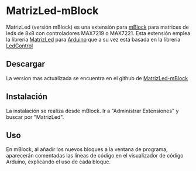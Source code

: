 # MatrizLed-mBlock
MatrizLed (versión mBlock) es una extensión para [mBlock](http://www.mblock.cc) para matrices de leds de 8x8 con controladores MAX7219 o MAX7221. Esta extensión emplea la libreria [MatrizLed](https://github.com/danidask/MatrizLed) para [Arduino](http://arduino.cc) que a su vez está basada en la libreria [LedControl](https://github.com/wayoda/LedControl)

Descargar
----------
La version mas actualizada se encuentra en el github de [MatrizLed-mBlock](https://github.com/miqueas1988/MatrizLed-mBlock)

Instalación
----------
La instalación se realiza desde mBlock. Ir a "Administrar Extensiones" y buscar por "MatrizLed".

Uso
----------
En mBlock, al añadir los nuevos bloques a la ventana de programa, aparecerán comentadas las líneas de código en el visualizador de código Arduino, explicando el uso de cada bloque.
